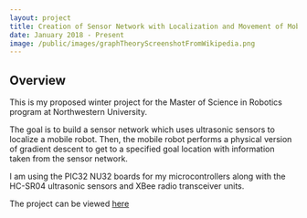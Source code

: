 ```yaml
---
layout: project
title: Creation of Sensor Network with Localization and Movement of Mobile Robot
date: January 2018 - Present
image: /public/images/graphTheoryScreenshotFromWikipedia.png
---
```


## Overview
This is my proposed winter project for the Master of Science in Robotics program at Northwestern University.

The goal is to build a sensor network which uses ultrasonic sensors to localize a mobile robot. Then, the mobile robot performs a physical version of gradient descent to get to a specified goal location with information taken from the sensor network.

I am using the PIC32 NU32 boards for my microcontrollers along with the HC-SR04 ultrasonic sensors and XBee radio transceiver units.

The project can be viewed [here](https://github.com/ThePenultimatum/mdyehouseWinterProject)